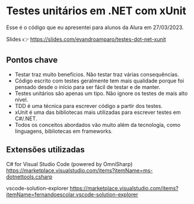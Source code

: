# Testes unitários em .NET com xUnit

Esse é o código que eu apresentei para alunos da Alura em 27/03/2023.

Slides 👉 https://slides.com/evandroamparo/testes-dot-net-xunit

## Pontos chave

- Testar traz muito benefícios. Não testar traz várias consequências.
- Código escrito com testes geralmente tem mais qualidade porque foi pensado desde o início para ser fácil de testar e de manter.
- Testes unitários são apenas um tipo. Não ignore os testes de mais alto nível.
- TDD é uma técnica para escrever código a partir dos testes.
- xUnit é uma das bibliotecas mais utilizadas para escrever testes em C#/.NET.
- Todos os conceitos abordados vão muito além da tecnologia, como linguagens, bibliotecas em frameworks.

## Extensões utilizadas

C# for Visual Studio Code (powered by OmniSharp)
https://marketplace.visualstudio.com/items?itemName=ms-dotnettools.csharp

vscode-solution-explorer
https://marketplace.visualstudio.com/items?itemName=fernandoescolar.vscode-solution-explorer
